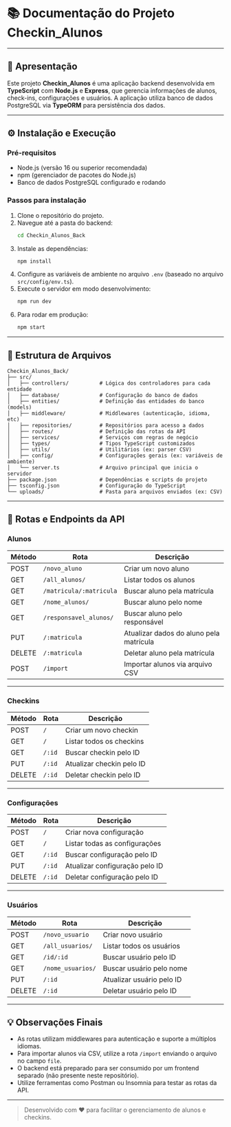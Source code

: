 # 📚 Documentação do Projeto Checkin_Alunos

---

## 🚀 Apresentação

Este projeto **Checkin_Alunos** é uma aplicação backend desenvolvida em **TypeScript** com **Node.js** e **Express**, que gerencia informações de alunos, check-ins, configurações e usuários. A aplicação utiliza banco de dados PostgreSQL via **TypeORM** para persistência dos dados.

---

## ⚙️ Instalação e Execução

### Pré-requisitos

- Node.js (versão 16 ou superior recomendada)
- npm (gerenciador de pacotes do Node.js)
- Banco de dados PostgreSQL configurado e rodando

### Passos para instalação

1. Clone o repositório do projeto.
2. Navegue até a pasta do backend:
   ```bash
   cd Checkin_Alunos_Back
   ```
3. Instale as dependências:
   ```bash
   npm install
   ```
4. Configure as variáveis de ambiente no arquivo `.env` (baseado no arquivo `src/config/env.ts`).
5. Execute o servidor em modo desenvolvimento:
   ```bash
   npm run dev
   ```
6. Para rodar em produção:
   ```bash
   npm start
   ```

---

## 📁 Estrutura de Arquivos

```
Checkin_Alunos_Back/
├── src/
│   ├── controllers/          # Lógica dos controladores para cada entidade
│   ├── database/             # Configuração do banco de dados
│   ├── entities/             # Definição das entidades do banco (models)
│   ├── middleware/           # Middlewares (autenticação, idioma, etc)
│   ├── repositories/         # Repositórios para acesso a dados
│   ├── routes/               # Definição das rotas da API
│   ├── services/             # Serviços com regras de negócio
│   ├── types/                # Tipos TypeScript customizados
│   ├── utils/                # Utilitários (ex: parser CSV)
│   ├── config/               # Configurações gerais (ex: variáveis de ambiente)
│   └── server.ts             # Arquivo principal que inicia o servidor
├── package.json              # Dependências e scripts do projeto
├── tsconfig.json             # Configuração do TypeScript
└── uploads/                  # Pasta para arquivos enviados (ex: CSV)
```

---

## 🔗 Rotas e Endpoints da API

### Alunos

| Método | Rota                  | Descrição                              |
|--------|-----------------------|--------------------------------------|
| POST   | `/novo_aluno`          | Criar um novo aluno                   |
| GET    | `/all_alunos/`         | Listar todos os alunos                |
| GET    | `/matricula/:matricula`| Buscar aluno pela matrícula           |
| GET    | `/nome_alunos/`        | Buscar aluno pelo nome                |
| GET    | `/responsavel_alunos/` | Buscar aluno pelo responsável        |
| PUT    | `/:matricula`          | Atualizar dados do aluno pela matrícula |
| DELETE | `/:matricula`          | Deletar aluno pela matrícula          |
| POST   | `/import`              | Importar alunos via arquivo CSV       |

---

### Checkins

| Método | Rota       | Descrição                  |
|--------|------------|----------------------------|
| POST   | `/`        | Criar um novo checkin      |
| GET    | `/`        | Listar todos os checkins   |
| GET    | `/:id`     | Buscar checkin pelo ID     |
| PUT    | `/:id`     | Atualizar checkin pelo ID  |
| DELETE | `/:id`     | Deletar checkin pelo ID    |

---

### Configurações

| Método | Rota       | Descrição                    |
|--------|------------|------------------------------|
| POST   | `/`        | Criar nova configuração       |
| GET    | `/`        | Listar todas as configurações |
| GET    | `/:id`     | Buscar configuração pelo ID   |
| PUT    | `/:id`     | Atualizar configuração pelo ID|
| DELETE | `/:id`     | Deletar configuração pelo ID  |

---

### Usuários

| Método | Rota           | Descrição                      |
|--------|----------------|--------------------------------|
| POST   | `/novo_usuario` | Criar novo usuário             |
| GET    | `/all_usuarios/`| Listar todos os usuários       |
| GET    | `/id/:id`      | Buscar usuário pelo ID         |
| GET    | `/nome_usuarios/`| Buscar usuário pelo nome      |
| PUT    | `/:id`         | Atualizar usuário pelo ID      |
| DELETE | `/:id`         | Deletar usuário pelo ID        |

---

## 💡 Observações Finais

- As rotas utilizam middlewares para autenticação e suporte a múltiplos idiomas.
- Para importar alunos via CSV, utilize a rota `/import` enviando o arquivo no campo `file`.
- O backend está preparado para ser consumido por um frontend separado (não presente neste repositório).
- Utilize ferramentas como Postman ou Insomnia para testar as rotas da API.

---

> Desenvolvido com ❤️ para facilitar o gerenciamento de alunos e checkins.
